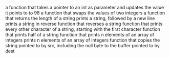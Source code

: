 a function that takes a pointer to an int as parameter and updates the value it points to to 98
a function that swaps the values of two integers
a function that returns the length of a string
prints a string, followed by a new line
prints a string in reverse
function that reverses a string
function that prints every other character of a string, starting with the first character
function that prints half of a string
function that prints n elements of an array of integers
prints n elements of an array of integers
function that copies the string pointed to by src, including the null byte to the buffer pointed to by dest
